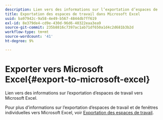 ```yaml
---
description: Lien vers des informations sur l’exportation d’espaces de travail vers Microsoft Excel.
title: Exportation des espaces de travail dans Microsoft Excel
uuid: ba97942c-9a58-4e49-b567-4844db7ff619
exl-id: 8e379de4-cd9e-430d-96d6-40322eaa3ea9
source-git-commit: 235b8816c7397ac1ab71df650a1d4c2d681b3b2d
workflow-type: tm+mt
source-wordcount: '41'
ht-degree: 9%

---
```


# Exporter vers Microsoft Excel{#export-to-microsoft-excel}

Lien vers des informations sur l’exportation d’espaces de travail vers Microsoft Excel.

Pour plus d’informations sur l’exportation d’espaces de travail et de fenêtres individuelles vers Microsoft Excel, voir [Exportation des espaces de travail](../../../../home/c-get-started/c-work-worksp/c-ex-wksp.md#concept-27e4457bd14b43f198071e38d85d6d2f).
